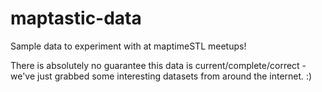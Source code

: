 maptastic-data
==============

Sample data to experiment with at maptimeSTL meetups!

There is absolutely no guarantee this data is current/complete/correct - we've just grabbed some interesting datasets from around the internet.  :)
